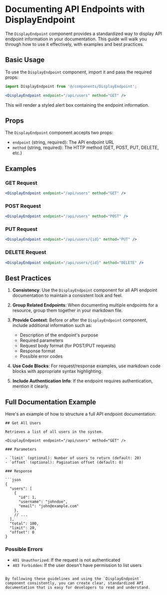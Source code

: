 

  # Documenting API Endpoints with DisplayEndpoint

The `DisplayEndpoint` component provides a standardized way to display API endpoint information in your documentation. This guide will walk you through how to use it effectively, with examples and best practices.

## Basic Usage

To use the `DisplayEndpoint` component, import it and pass the required props:

```jsx
import DisplayEndpoint from '@/components/DisplayEndpoint';

<DisplayEndpoint endpoint="/api/users" method="GET" />
```

This will render a styled alert box containing the endpoint information.

## Props

The `DisplayEndpoint` component accepts two props:

- `endpoint` (string, required): The API endpoint URL
- `method` (string, required): The HTTP method (GET, POST, PUT, DELETE, etc.)

## Examples

### GET Request

```jsx
<DisplayEndpoint endpoint="/api/users" method="GET" />
```

### POST Request

```jsx
<DisplayEndpoint endpoint="/api/users" method="POST" />
```

### PUT Request

```jsx
<DisplayEndpoint endpoint="/api/users/{id}" method="PUT" />
```

### DELETE Request

```jsx
<DisplayEndpoint endpoint="/api/users/{id}" method="DELETE" />
```

## Best Practices

1. **Consistency**: Use the `DisplayEndpoint` component for all API endpoint documentation to maintain a consistent look and feel.

2. **Group Related Endpoints**: When documenting multiple endpoints for a resource, group them together in your markdown file.

3. **Provide Context**: Before or after the `DisplayEndpoint` component, include additional information such as:
   - Description of the endpoint's purpose
   - Required parameters
   - Request body format (for POST/PUT requests)
   - Response format
   - Possible error codes

4. **Use Code Blocks**: For request/response examples, use markdown code blocks with appropriate syntax highlighting.

5. **Include Authentication Info**: If the endpoint requires authentication, mention it clearly.

## Full Documentation Example

Here's an example of how to structure a full API endpoint documentation:

```mdx
## Get All Users

Retrieves a list of all users in the system.

<DisplayEndpoint endpoint="/api/users" method="GET" />

### Parameters

- `limit` (optional): Number of users to return (default: 20)
- `offset` (optional): Pagination offset (default: 0)

### Response

```json
{
  "users": [
    {
      "id": 1,
      "username": "johndoe",
      "email": "john@example.com"
    },
    // ...
  ],
  "total": 100,
  "limit": 20,
  "offset": 0
}
```

### Possible Errors

- `401 Unauthorized`: If the request is not authenticated
- `403 Forbidden`: If the user doesn't have permission to list users
```

By following these guidelines and using the `DisplayEndpoint` component consistently, you can create clear, standardized API documentation that is easy for developers to read and understand.

  